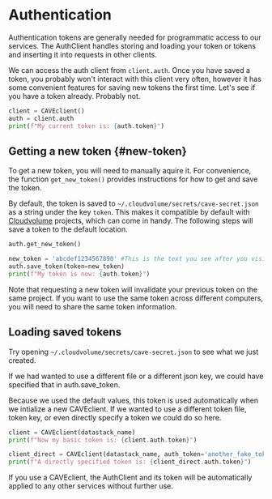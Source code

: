 # Authentication

Authentication tokens are generally needed for programmatic access to
our services. The AuthClient handles storing and loading your token or
tokens and inserting it into requests in other clients.

We can access the auth client from `client.auth`. Once you have saved a
token, you probably won't interact with this client very often, however
it has some convenient features for saving new tokens the first time.
Let's see if you have a token already. Probably not.

``` python
client = CAVEclient()
auth = client.auth
print(f"My current token is: {auth.token}")
```

## Getting a new token {#new-token}

To get a new token, you will need to manually aquire it. For
convenience, the function `get_new_token()` provides instructions for
how to get and save the token.

By default, the token is saved to
`~/.cloudvolume/secrets/cave-secret.json` as a string under the key
`token`. This makes it compatible by default with
[Cloudvolume](https://github.com/seung-lab/cloud-volume) projects, which
can come in handy. The following steps will save a token to the default
location.

``` python
auth.get_new_token()
```

``` python
new_token = 'abcdef1234567890' #This is the text you see after you visit the website.
auth.save_token(token=new_token)
print(f"My token is now: {auth.token}")
```

Note that requesting a new token will invalidate your previous token on
the same project. If you want to use the same token across different
computers, you will need to share the same token information.

## Loading saved tokens

Try opening `~/.cloudvolume/secrets/cave-secret.json` to see what we
just created.

If we had wanted to use a different file or a different json key, we
could have specified that in auth.save_token.

Because we used the default values, this token is used automatically
when we intialize a new CAVEclient. If we wanted to use a different
token file, token key, or even directly specify a token we could do so
here.

``` python
client = CAVEclient(datastack_name)
print(f"Now my basic token is: {client.auth.token}")

client_direct = CAVEclient(datastack_name, auth_token='another_fake_token_678')
print(f"A directly specified token is: {client_direct.auth.token}")
```

If you use a CAVEclient, the AuthClient and its token will be
automatically applied to any other services without further use.
